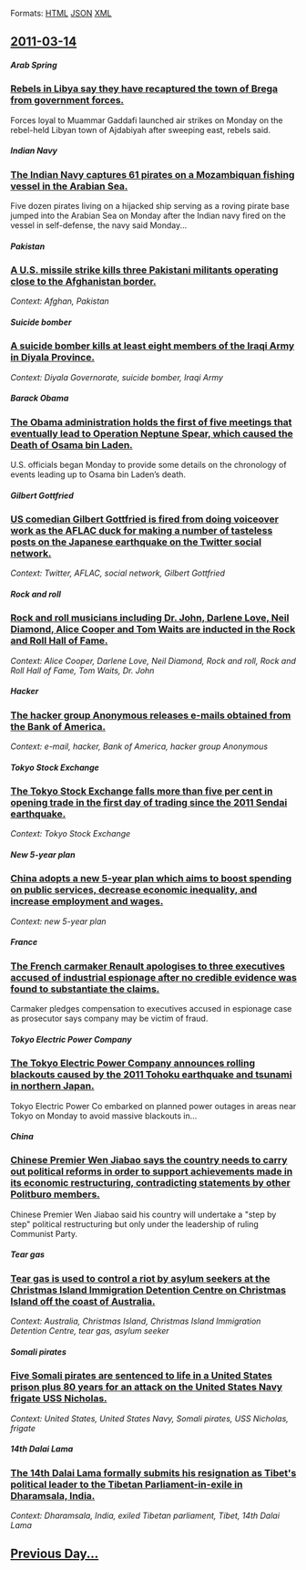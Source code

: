 
Formats: [HTML](2011/03/14/index.html)  [JSON](2011/03/14/index.json)  [XML](2011/03/14/index.xml)  

## [2011-03-14](/news/2011/03/14/index.md)

##### Arab Spring
### [Rebels in Libya say they have recaptured the town of Brega from government forces. ](/news/2011/03/14/rebels-in-libya-say-they-have-recaptured-the-town-of-brega-from-government-forces.md)
Forces loyal to Muammar Gaddafi launched air strikes on Monday on the rebel-held Libyan town of Ajdabiyah after sweeping east, rebels said.

##### Indian Navy
### [The Indian Navy captures 61 pirates on a Mozambiquan fishing vessel in the Arabian Sea. ](/news/2011/03/14/the-indian-navy-captures-61-pirates-on-a-mozambiquan-fishing-vessel-in-the-arabian-sea.md)
Five dozen pirates living on a hijacked ship serving as a roving pirate base jumped into the Arabian Sea on Monday after the Indian navy fired on the vessel in self-defense, the navy said Monday...

##### Pakistan
### [A U.S. missile strike kills three Pakistani militants operating close to the Afghanistan border. ](/news/2011/03/14/a-u-s-missile-strike-kills-three-pakistani-militants-operating-close-to-the-afghanistan-border.md)
_Context: Afghan, Pakistan_

##### Suicide bomber
### [A suicide bomber kills at least eight members of the Iraqi Army in Diyala Province. ](/news/2011/03/14/a-suicide-bomber-kills-at-least-eight-members-of-the-iraqi-army-in-diyala-province.md)
_Context: Diyala Governorate, suicide bomber, Iraqi Army_

##### Barack Obama
### [The Obama administration holds the first of five meetings that eventually lead to Operation Neptune Spear, which caused the Death of Osama bin Laden. ](/news/2011/03/14/the-obama-administration-holds-the-first-of-five-meetings-that-eventually-lead-to-operation-neptune-spear-which-caused-the-death-of-osama-b.md)
U.S. officials began Monday to provide some details on the chronology of events leading up to Osama bin Laden’s death.

##### Gilbert Gottfried
### [US comedian Gilbert Gottfried is fired from doing voiceover work as the AFLAC duck for making a number of tasteless posts on the Japanese earthquake on the Twitter social network. ](/news/2011/03/14/us-comedian-gilbert-gottfried-is-fired-from-doing-voiceover-work-as-the-aflac-duck-for-making-a-number-of-tasteless-posts-on-the-japanese-ea.md)
_Context: Twitter, AFLAC, social network, Gilbert Gottfried_

##### Rock and roll
### [Rock and roll musicians including Dr. John, Darlene Love, Neil Diamond, Alice Cooper and Tom Waits are inducted in the Rock and Roll Hall of Fame. ](/news/2011/03/14/rock-and-roll-musicians-including-dr-john-darlene-love-neil-diamond-alice-cooper-and-tom-waits-are-inducted-in-the-rock-and-roll-hall-of.md)
_Context: Alice Cooper, Darlene Love, Neil Diamond, Rock and roll, Rock and Roll Hall of Fame, Tom Waits, Dr. John_

##### Hacker
### [The hacker group Anonymous releases e-mails obtained from the Bank of America. ](/news/2011/03/14/the-hacker-group-anonymous-releases-e-mails-obtained-from-the-bank-of-america.md)
_Context: e-mail, hacker, Bank of America, hacker group Anonymous_

##### Tokyo Stock Exchange
### [The Tokyo Stock Exchange falls more than five per cent in opening trade in the first day of trading since the 2011 Sendai earthquake. ](/news/2011/03/14/the-tokyo-stock-exchange-falls-more-than-five-per-cent-in-opening-trade-in-the-first-day-of-trading-since-the-2011-sendai-earthquake.md)
_Context: Tokyo Stock Exchange_

##### New 5-year plan
### [China adopts a new 5-year plan which aims to boost spending on public services, decrease economic inequality, and increase employment and wages. ](/news/2011/03/14/china-adopts-a-new-5-year-plan-which-aims-to-boost-spending-on-public-services-decrease-economic-inequality-and-increase-employment-and-wa.md)
_Context: new 5-year plan_

##### France
### [The French carmaker Renault apologises to three executives accused of industrial espionage after no credible evidence was found to substantiate the claims. ](/news/2011/03/14/the-french-carmaker-renault-apologises-to-three-executives-accused-of-industrial-espionage-after-no-credible-evidence-was-found-to-substanti.md)
Carmaker pledges compensation to executives accused in espionage case as prosecutor says company may be victim of fraud.

##### Tokyo Electric Power Company
### [The Tokyo Electric Power Company announces rolling blackouts caused by the 2011 Tohoku earthquake and tsunami in northern Japan. ](/news/2011/03/14/the-tokyo-electric-power-company-announces-rolling-blackouts-caused-by-the-2011-tahoku-earthquake-and-tsunami-in-northern-japan.md)
Tokyo Electric Power Co embarked on planned power outages in areas near Tokyo on Monday to avoid massive blackouts in…

##### China
### [Chinese Premier Wen Jiabao says the country needs to carry out political reforms in order to support achievements made in its economic restructuring, contradicting statements by other Politburo members. ](/news/2011/03/14/chinese-premier-wen-jiabao-says-the-country-needs-to-carry-out-political-reforms-in-order-to-support-achievements-made-in-its-economic-restr.md)
Chinese Premier Wen Jiabao said his country will undertake a &quot;step by step&quot; political restructuring but only under the leadership of ruling Communist Party.

##### Tear gas
### [Tear gas is used to control a riot by asylum seekers at the Christmas Island Immigration Detention Centre on Christmas Island off the coast of Australia. ](/news/2011/03/14/tear-gas-is-used-to-control-a-riot-by-asylum-seekers-at-the-christmas-island-immigration-detention-centre-on-christmas-island-off-the-coast.md)
_Context: Australia, Christmas Island, Christmas Island Immigration Detention Centre, tear gas, asylum seeker_

##### Somali pirates
### [Five Somali pirates are sentenced to life in a United States prison plus 80 years for an attack on the United States Navy frigate USS Nicholas. ](/news/2011/03/14/five-somali-pirates-are-sentenced-to-life-in-a-united-states-prison-plus-80-years-for-an-attack-on-the-united-states-navy-frigate-uss-nichol.md)
_Context: United States, United States Navy, Somali pirates, USS Nicholas, frigate_

##### 14th Dalai Lama
### [The 14th Dalai Lama formally submits his resignation as Tibet's political leader to the Tibetan Parliament-in-exile in Dharamsala, India. ](/news/2011/03/14/the-14th-dalai-lama-formally-submits-his-resignation-as-tibet-s-political-leader-to-the-tibetan-parliament-in-exile-in-dharamsala-india.md)
_Context: Dharamsala, India, exiled Tibetan parliament, Tibet, 14th Dalai Lama_

## [Previous Day...](/news/2011/03/13/index.md)

